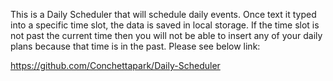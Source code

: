 This is a Daily Scheduler that will schedule daily events. Once text it typed into a specific time slot, the data is saved in local storage. If the time slot is not past the current time then you will not be able to insert any of your daily plans because that time is in the past.
Please see below link:

https://github.com/Conchettapark/Daily-Scheduler




